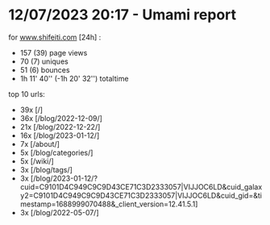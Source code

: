 # 12/07/2023 20:17 - Umami report
for www.shifeiti.com [24h] :

 - 157 (39) page views
 - 70 (7) uniques
 - 51 (6) bounces
 - 1h 11' 40'' (-1h 20' 32'') totaltime


top 10 urls:
 - 39x [/]
 - 36x [/blog/2022-12-09/]
 - 21x [/blog/2022-12-22/]
 - 16x [/blog/2023-01-12/]
 - 7x [/about/]
 - 5x [/blog/categories/]
 - 5x [/wiki/]
 - 3x [/blog/tags/]
 - 3x [/blog/2023-01-12/?cuid=C9101D4C949C9C9D43CE71C3D2333057|VIJJOC6LD&cuid_galaxy2=C9101D4C949C9C9D43CE71C3D2333057|VIJJOC6LD&cuid_gid=&timestamp=1688999070488&_client_version=12.41.5.1]
 - 3x [/blog/2022-05-07/]


